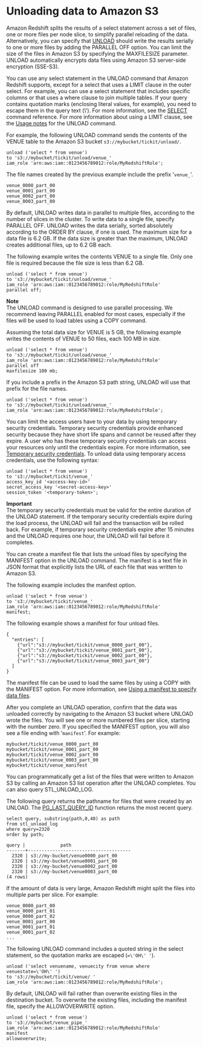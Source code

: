 # Unloading data to Amazon S3<a name="t_Unloading_tables"></a>

Amazon Redshift splits the results of a select statement across a set of files, one or more files per node slice, to simplify parallel reloading of the data\. Alternatively, you can specify that [UNLOAD](r_UNLOAD.md) should write the results serially to one or more files by adding the PARALLEL OFF option\. You can limit the size of the files in Amazon S3 by specifying the MAXFILESIZE parameter\. UNLOAD automatically encrypts data files using Amazon S3 server\-side encryption \(SSE\-S3\)\. 

You can use any select statement in the UNLOAD command that Amazon Redshift supports, except for a select that uses a LIMIT clause in the outer select\. For example, you can use a select statement that includes specific columns or that uses a where clause to join multiple tables\. If your query contains quotation marks \(enclosing literal values, for example\), you need to escape them in the query text \(\\'\)\. For more information, see the [SELECT](r_SELECT_synopsis.md) command reference\. For more information about using a LIMIT clause, see the [Usage notes](r_UNLOAD.md#unload-usage-notes) for the UNLOAD command\.

For example, the following UNLOAD command sends the contents of the VENUE table to the Amazon S3 bucket `s3://mybucket/tickit/unload/`\.

```
unload ('select * from venue')   
to 's3://mybucket/tickit/unload/venue_' 
iam_role 'arn:aws:iam::0123456789012:role/MyRedshiftRole';
```

The file names created by the previous example include the prefix '`venue_`'\.

```
venue_0000_part_00
venue_0001_part_00
venue_0002_part_00
venue_0003_part_00
```

By default, UNLOAD writes data in parallel to multiple files, according to the number of slices in the cluster\. To write data to a single file, specify PARALLEL OFF\. UNLOAD writes the data serially, sorted absolutely according to the ORDER BY clause, if one is used\. The maximum size for a data file is 6\.2 GB\. If the data size is greater than the maximum, UNLOAD creates additional files, up to 6\.2 GB each\. 

The following example writes the contents VENUE to a single file\. Only one file is required because the file size is less than 6\.2 GB\.

```
unload ('select * from venue')
to 's3://mybucket/tickit/unload/venue_' 
iam_role 'arn:aws:iam::0123456789012:role/MyRedshiftRole'
parallel off;
```

**Note**  
The UNLOAD command is designed to use parallel processing\. We recommend leaving PARALLEL enabled for most cases, especially if the files will be used to load tables using a COPY command\.

Assuming the total data size for VENUE is 5 GB, the following example writes the contents of VENUE to 50 files, each 100 MB in size\.

```
unload ('select * from venue')
to 's3://mybucket/tickit/unload/venue_' 
iam_role 'arn:aws:iam::0123456789012:role/MyRedshiftRole'
parallel off
maxfilesize 100 mb;
```

If you include a prefix in the Amazon S3 path string, UNLOAD will use that prefix for the file names\. 

```
unload ('select * from venue')
to 's3://mybucket/tickit/unload/venue_' 
iam_role 'arn:aws:iam::0123456789012:role/MyRedshiftRole';
```

You can limit the access users have to your data by using temporary security credentials\. Temporary security credentials provide enhanced security because they have short life spans and cannot be reused after they expire\. A user who has these temporary security credentials can access your resources only until the credentials expire\. For more information, see [Temporary security credentials](copy-usage_notes-access-permissions.md#r_copy-temporary-security-credentials)\. To unload data using temporary access credentials, use the following syntax:

```
unload ('select * from venue')   
to 's3://mybucket/tickit/venue_' 
access_key_id '<access-key-id>'
secret_access_key '<secret-access-key>'
session_token '<temporary-token>';
```

**Important**  
The temporary security credentials must be valid for the entire duration of the UNLOAD statement\. If the temporary security credentials expire during the load process, the UNLOAD will fail and the transaction will be rolled back\. For example, if temporary security credentials expire after 15 minutes and the UNLOAD requires one hour, the UNLOAD will fail before it completes\.

You can create a manifest file that lists the unload files by specifying the MANIFEST option in the UNLOAD command\. The manifest is a text file in JSON format that explicitly lists the URL of each file that was written to Amazon S3\. 

The following example includes the manifest option\. 

```
unload ('select * from venue')
to 's3://mybucket/tickit/venue_' 
iam_role 'arn:aws:iam::0123456789012:role/MyRedshiftRole'
manifest;
```

The following example shows a manifest for four unload files\.

```
{
  "entries": [
    {"url":"s3://mybucket/tickit/venue_0000_part_00"},
    {"url":"s3://mybucket/tickit/venue_0001_part_00"},
    {"url":"s3://mybucket/tickit/venue_0002_part_00"},
    {"url":"s3://mybucket/tickit/venue_0003_part_00"}
  ]
}
```

The manifest file can be used to load the same files by using a COPY with the MANIFEST option\. For more information, see [Using a manifest to specify data files](loading-data-files-using-manifest.md)\.

After you complete an UNLOAD operation, confirm that the data was unloaded correctly by navigating to the Amazon S3 bucket where UNLOAD wrote the files\. You will see one or more numbered files per slice, starting with the number zero\. If you specified the MANIFEST option, you will also see a file ending with '`manifest`'\. For example:

```
mybucket/tickit/venue_0000_part_00 
mybucket/tickit/venue_0001_part_00 
mybucket/tickit/venue_0002_part_00 
mybucket/tickit/venue_0003_part_00
mybucket/tickit/venue_manifest
```

You can programmatically get a list of the files that were written to Amazon S3 by calling an Amazon S3 list operation after the UNLOAD completes\. You can also query STL\_UNLOAD\_LOG\.

The following query returns the pathname for files that were created by an UNLOAD\. The [PG\_LAST\_QUERY\_ID](PG_LAST_QUERY_ID.md) function returns the most recent query\. 

```
select query, substring(path,0,40) as path
from stl_unload_log
where query=2320
order by path;

query |             path
-------+--------------------------------------
  2320 | s3://my-bucket/venue0000_part_00
  2320 | s3://my-bucket/venue0001_part_00
  2320 | s3://my-bucket/venue0002_part_00
  2320 | s3://my-bucket/venue0003_part_00
(4 rows)
```

If the amount of data is very large, Amazon Redshift might split the files into multiple parts per slice\. For example:

```
venue_0000_part_00
venue_0000_part_01
venue_0000_part_02
venue_0001_part_00
venue_0001_part_01
venue_0001_part_02
...
```

The following UNLOAD command includes a quoted string in the select statement, so the quotation marks are escaped \(`=\'OH\' '`\)\.

```
unload ('select venuename, venuecity from venue where venuestate=\'OH\' ')
to 's3://mybucket/tickit/venue/ ' 
iam_role 'arn:aws:iam::0123456789012:role/MyRedshiftRole';
```

By default, UNLOAD will fail rather than overwrite existing files in the destination bucket\. To overwrite the existing files, including the manifest file, specify the ALLOWOVERWRITE option\.

```
unload ('select * from venue') 
to 's3://mybucket/venue_pipe_' 
iam_role 'arn:aws:iam::0123456789012:role/MyRedshiftRole'
manifest 
allowoverwrite;
```